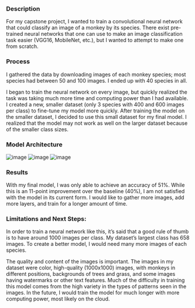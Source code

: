
### Description
For my capstone project, I wanted to train a convolutional neural network that could classify an image of a monkey by its species. There exist pre-trained neural networks that one can use to make an image classification task easier (VGG16, MobileNet, etc.), but I wanted to attempt to make one from scratch.

### Process
I gathered the data by downloading images of each monkey species; most species had between 50 and 100 images. I ended up with 40 species in all.

I began to train the neural network on every image, but quickly realized the task was taking much more time and computing power than I had available. I created a new, smaller dataset (only 3 species with 400 and 600 images per class) to fine-tune my model more quickly. After training the model on the smaller dataset, I decided to use this small dataset for my final model. I realized that the model may not work as well on the larger dataset because of the smaller class sizes.

### Model Architecture


![image](./images/model-1.png)
![image](./images/model-2.png)
![image](./images/model-3.png)

### Results

With my final model, I was only able to achieve an accuracy of 51%. While this is an 11-point improvement over the baseline (40%), I am not satisfied with the model in its current form. I would like to gather more images, add more layers, and train for a longer amount of time.

### Limitations and Next Steps:

In order to train a neural network like this, it’s said that a good rule of thumb is to have around 1000 images per class. My dataset’s largest class has 658 images. To create a better model, I would need many more images of each species.

The quality and content of the images is important. The images in my dataset were color, high-quality (1000x1000) images, with monkeys in different positions, backgrounds of trees and grass, and some images having watermarks or other text features. Much of the difficulty in training this model comes from the high variety in the types of patterns seen in the images. In the future, I would train the model for much longer with more computing power, most likely on the cloud.


